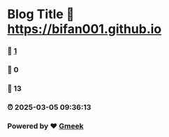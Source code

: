 # Blog Title :link: https://bifan001.github.io 
### :page_facing_up: [1](https://bifan001.github.io/tag.html) 
### :speech_balloon: 0 
### :hibiscus: 13 
### :alarm_clock: 2025-03-05 09:36:13 
### Powered by :heart: [Gmeek](https://github.com/Meekdai/Gmeek)
